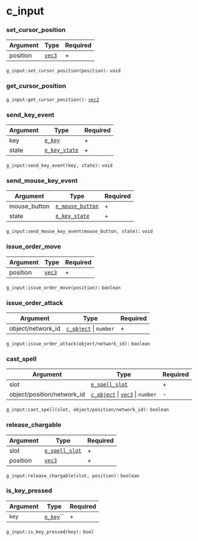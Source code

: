 # c\_input

### set\_cursor\_position

| Argument | Type                         | Required |
| -------- | ---------------------------- | -------- |
| position | [`vec3`](../structs/vec3.md) | +        |

`g_input:set_cursor_position(position):` `void`

### get\_cursor\_position

`g_input:get_cursor_position():` [`vec2`](../structs/vec2.md)

### send\_key\_event

| Argument | Type                                       | Required |
| -------- | ------------------------------------------ | -------- |
| key      | [`e_key`](../enums/e\_key.md)              | +        |
| state    | [`e_key_state`](../enums/e\_key\_state.md) | +        |

`g_input:send_key_event(key, state):` `void`

### send\_mouse\_key\_event

| Argument      | Type                                             | Required |
| ------------- | ------------------------------------------------ | -------- |
| mouse\_button | [`e_mouse_button`](../enums/e\_mouse\_button.md) | +        |
| state         | [`e_key_state`](../enums/e\_key\_state.md)       | +        |

`g_input:send_mouse_key_event(mouse_button, state):` `void`

### issue\_order\_move

| Argument | Type                         | Required |
| -------- | ---------------------------- | -------- |
| position | [`vec3`](../structs/vec3.md) | +        |

`g_input:issue_order_move(position):` `boolean`

### issue\_order\_attack

| Argument           | Type                                   | Required |
| ------------------ | -------------------------------------- | -------- |
| object/network\_id | [`c_object`](c\_object.md) \| `number` | +        |

`g_input:issue_order_attack(object/network_id):` `boolean`

### cast\_spell

| Argument                    | Type                                                                   | Required |
| --------------------------- | ---------------------------------------------------------------------- | -------- |
| slot                        | [`e_spell_slot`](../enums/e\_spell\_slot.md)                           | +        |
| object/position/network\_id | [`c_object`](c\_object.md) \| [`vec3`](../structs/vec3.md) \| `number` | -        |

`g_input:cast_spell(slot, object/position/network_id):` `boolean`

### release\_chargable

| Argument | Type                                         | Required |
| -------- | -------------------------------------------- | -------- |
| slot     | [`e_spell_slot`](../enums/e\_spell\_slot.md) | +        |
| position | [`vec3`](../structs/vec3.md)                 | +        |

`g_input:release_chargable(slot, position):` `boolean`

### is\_key\_pressed

| Argument | Type                            | Required |
| -------- | ------------------------------- | -------- |
| `key`    | [`e_key`](../enums/e\_key.md)`` | +        |

`g_input:is_key_pressed(key):` `bool`
